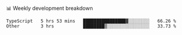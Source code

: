 📊 Weekly development breakdown
<!--START_SECTION:waka-->
```text
TypeScript   5 hrs 53 mins   ████████████████▓░░░░░░░░   66.26 % 
Other        3 hrs           ████████▒░░░░░░░░░░░░░░░░   33.73 % 
```
<!--END_SECTION:waka-->
